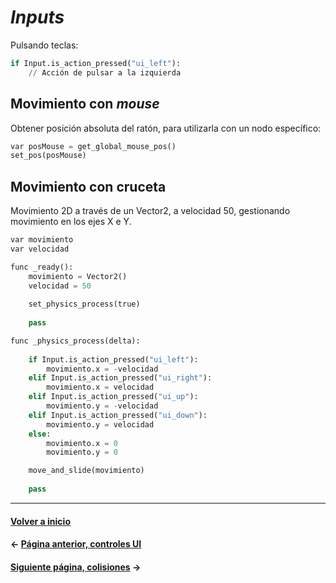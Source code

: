 # _Inputs_

Pulsando teclas:

```py
if Input.is_action_pressed("ui_left"):
	// Acción de pulsar a la izquierda
```

## Movimiento con _mouse_

Obtener posición absoluta del ratón, para utilizarla con un nodo específico:

```py
var posMouse = get_global_mouse_pos()
set_pos(posMouse)
```

## Movimiento con cruceta

Movimiento 2D a través de un Vector2, a velocidad 50, gestionando movimiento en los ejes X e Y.

```py
var movimiento
var velocidad

func _ready():
	movimiento = Vector2()
	velocidad = 50
	
	set_physics_process(true)
	
	pass

func _physics_process(delta):
	
	if Input.is_action_pressed("ui_left"):
		movimiento.x = -velocidad
	elif Input.is_action_pressed("ui_right"):
		movimiento.x = velocidad
	elif Input.is_action_pressed("ui_up"):
		movimiento.y = -velocidad
	elif Input.is_action_pressed("ui_down"):
		movimiento.y = velocidad
	else:
		movimiento.x = 0
		movimiento.y = 0

	move_and_slide(movimiento)
	
	pass
```

---
#### [Volver a inicio](../README.md)
#### ← [Página anterior, controles UI](ui.md)
#### [Siguiente página, colisiones](colisiones.md) →
